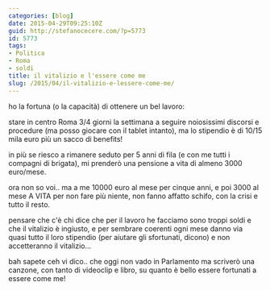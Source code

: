 ```yaml
---
categories: [blog]
date: 2015-04-29T09:25:10Z
guid: http://stefanocecere.com/?p=5773
id: 5773
tags:
- Politica
- Roma
- soldi
title: il vitalizio e l'essere come me
slug: /2015/04/il-vitalizio-e-lessere-come-me/
---
```


ho la fortuna (o la capacità) di ottenere un bel lavoro:

stare in centro Roma 3/4 giorni la settimana a seguire noiosissimi discorsi e procedure (ma posso giocare con il tablet intanto), ma lo stipendio è di 10/15 mila euro più un sacco di benefits!
  
in più se riesco a rimanere seduto per 5 anni di fila (e con me tutti i compagni di brigata), mi prenderò una pensione a vita di almeno 3000 euro/mese.

ora non so voi.. ma a me 10000 euro al mese per cinque anni, e poi 3000 al mese A VITA per non fare più niente, non fanno affatto schifo, con la crisi e tutto il resto.

pensare che c'è chi dice che per il lavoro he facciamo sono troppi soldi e che il vitalizio è ingiusto, e per sembrare coerenti ogni mese danno via quasi tutto il loro stipendio (per aiutare gli sfortunati, dicono) e non accetteranno il vitalizio…

bah sapete ceh vi dico.. che oggi non vado in Parlamento ma scriverò una canzone, con tanto di videoclip e libro, su quanto è bello essere fortunati a essere come me!